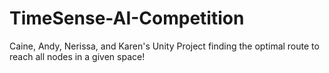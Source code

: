 # TimeSense-AI-Competition
Caine, Andy, Nerissa, and Karen's Unity Project finding the optimal route to reach all nodes in a given space!
